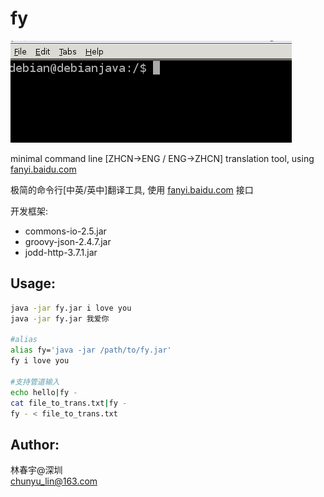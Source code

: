 # fy

![](https://github.com/binaryer/fy/blob/master/fy.gif)  

minimal command line [ZHCN->ENG / ENG->ZHCN] translation tool, using [fanyi.baidu.com](http://fanyi.baidu.com)  

极简的命令行[中英/英中]翻译工具, 使用 [fanyi.baidu.com](http://fanyi.baidu.com) 接口  

开发框架: 
+ commons-io-2.5.jar
+ groovy-json-2.4.7.jar
+ jodd-http-3.7.1.jar

## Usage: 
```bash
java -jar fy.jar i love you
java -jar fy.jar 我爱你

#alias
alias fy='java -jar /path/to/fy.jar'
fy i love you

#支持管道输入	
echo hello|fy -
cat file_to_trans.txt|fy -
fy - < file_to_trans.txt
```

## Author:   

林春宇@深圳  
chunyu_lin@163.com
